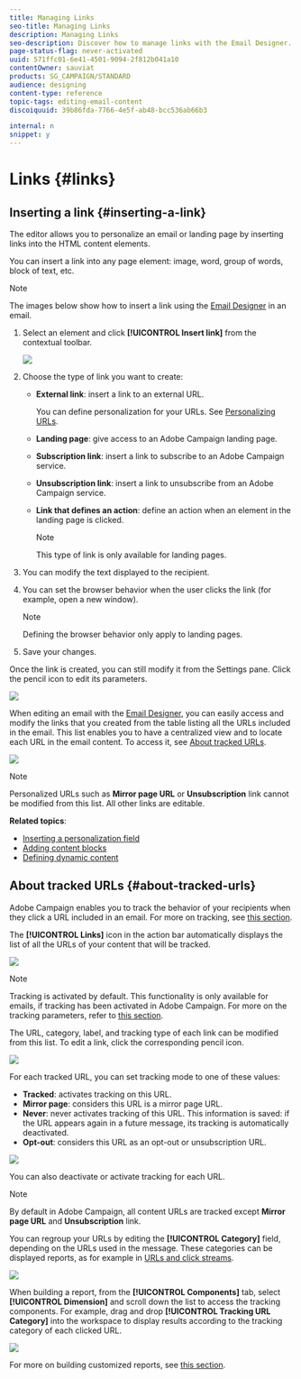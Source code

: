 ```yaml
---
title: Managing Links
seo-title: Managing Links
description: Managing Links 
seo-description: Discover how to manage links with the Email Designer.
page-status-flag: never-activated
uuid: 571ffc01-6e41-4501-9094-2f812b041a10
contentOwner: sauviat
products: SG_CAMPAIGN/STANDARD
audience: designing
content-type: reference
topic-tags: editing-email-content
discoiquuid: 39b86fda-7766-4e5f-ab48-bcc536ab66b3

internal: n
snippet: y
---
```


# Links {#links}

## Inserting a link {#inserting-a-link}

The editor allows you to personalize an email or landing page by inserting links into the HTML content elements.

You can insert a link into any page element: image, word, group of words, block of text, etc.

>[!NOTE]
>
>The images below show how to insert a link using the [Email Designer](../../designing/using/overview.md) in an email.

1. Select an element and click **[!UICONTROL Insert link]** from the contextual toolbar.

   ![](assets/des_insert_link.png)

1. Choose the type of link you want to create:

    * **External link**: insert a link to an external URL.

      You can define personalization for your URLs. See [Personalizing URLs](../../designing/using/using-reusable-content.md#creating-a-content-fragment).
    
    * **Landing page**: give access to an Adobe Campaign landing page.
    * **Subscription link**: insert a link to subscribe to an Adobe Campaign service.
    * **Unsubscription link**: insert a link to unsubscribe from an Adobe Campaign service.
    * **Link that defines an action**: define an action when an element in the landing page is clicked.

      >[!NOTE]
      >
      >This type of link is only available for landing pages.

1. You can modify the text displayed to the recipient.
1. You can set the browser behavior when the user clicks the link (for example, open a new window).

   >[!NOTE]
   >
   >Defining the browser behavior only apply to landing pages.

1. Save your changes.

Once the link is created, you can still modify it from the Settings pane. Click the pencil icon to edit its parameters.

![](assets/des_link_edit.png)

When editing an email with the [Email Designer](../../designing/using/overview.md), you can easily access and modify the links that you created from the table listing all the URLs included in the email. This list enables you to have a centralized view and to locate each URL in the email content. To access it, see [About tracked URLs](../../designing/using/links.md#about-tracked-urls).

![](assets/des_link_list.png)

>[!NOTE]
>
>Personalized URLs such as **Mirror page URL** or **Unsubscription** link cannot be modified from this list. All other links are editable.

**Related topics**:

* [Inserting a personalization field](../../designing/using/personalization.md#inserting-a-personalization-field)
* [Adding content blocks](../../designing/using/personalization.md#adding-a-content-block)
* [Defining dynamic content](../../designing/using/personalization.md#defining-dynamic-content-in-an-email)

## About tracked URLs {#about-tracked-urls}

Adobe Campaign enables you to track the behavior of your recipients when they click a URL included in an email. For more on tracking, see [this section](../../sending/using/tracking-messages.md#about-tracking).

The **[!UICONTROL Links]** icon in the action bar automatically displays the list of all the URLs of your content that will be tracked.

![](assets/des_links.png)

>[!NOTE]
>
>Tracking is activated by default. This functionality is only available for emails, if tracking has been activated in Adobe Campaign. For more on the tracking parameters, refer to [this section](../../administration/using/configuring-email-channel.md#tracking-parameters).

The URL, category, label, and tracking type of each link can be modified from this list. To edit a link, click the corresponding pencil icon.

![](assets/des_links_tracking.png)

For each tracked URL, you can set tracking mode to one of these values:

* **Tracked**: activates tracking on this URL.
* **Mirror page**: considers this URL is a mirror page URL.
* **Never**: never activates tracking of this URL. This information is saved: if the URL appears again in a future message, its tracking is automatically deactivated.
* **Opt-out**: considers this URL as an opt-out or unsubscription URL.

![](assets/des_link_tracking_type.png)

You can also deactivate or activate tracking for each URL.

>[!NOTE]
>
>By default in Adobe Campaign, all content URLs are tracked except **Mirror page URL** and **Unsubscription** link.

You can regroup your URLs by editing the **[!UICONTROL Category]** field, depending on the URLs used in the message. These categories can be displayed reports, as for example in [URLs and click streams](../../reporting/using/urls-and-click-streams.md).

![](assets/des_link_tracking_category.png)

When building a report, from the **[!UICONTROL Components]** tab, select **[!UICONTROL Dimension]** and scroll down the list to access the tracking components. For example, drag and drop **[!UICONTROL Tracking URL Category]** into the workspace to display results according to the tracking category of each clicked URL.

![](assets/des_link_tracking_report.png)

For more on building customized reports, see [this section](../../reporting/using/about-dynamic-reports.md).
